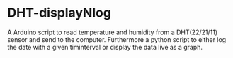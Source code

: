 # DHT-displayNlog
A Arduino script to read temperature and humidity from a DHT(22/21/11) sensor and send to the computer. 
Furthermore a python script to either log the date with a given timinterval or display the data live as a graph.
